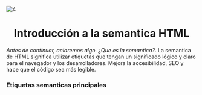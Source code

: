![4](https://github.com/user-attachments/assets/c3ce67c9-e43a-4e4d-bc31-669258367b8d)

<h1 align="center">Introducción a la semantica HTML</h1>

<p><em>Antes de continuar, aclaremos algo. ¿Que es la semantica?</em>. La semantica de HTML significa utilizar etiquetas que tengan un significado lógico y claro para el navegador y los desarrolladores. Mejora la accesibilidad, SEO y hace que el código sea más legible.</p>

<h3>Etiquetas semanticas principales</h3>
